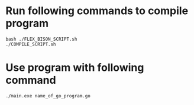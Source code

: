 # Run following commands to compile program
    bash ./FLEX_BISON_SCRIPT.sh
    ./COMPILE_SCRIPT.sh
    
# Use program with following command
    ./main.exe name_of_go_program.go